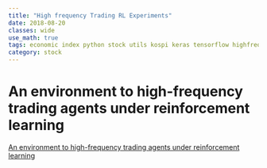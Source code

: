 ```yaml
---
title: "High frequency Trading RL Experiments"
date: 2018-08-20
classes: wide
use_math: true
tags: economic index python stock utils kospi keras tensorflow highfrequency reinforcement_learning
category: stock
---
```


# An environment to high-frequency trading agents under reinforcement learning 
[An environment to high-frequency trading agents under reinforcement learning ](https://github.com/ucaiado/rl_trading)



